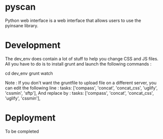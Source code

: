 # pyscan

Python web interface is a web interface that allows users to use the pyinsane library.

# Development

The dev_env does contain a lot of stuff to help you change CSS and JS files. All you have to do is to install grunt and launch the following commands :

  cd dev_env
  grunt watch

Note : If you don't want the gruntfile to upload file on a different server, you can edit the following line :
  tasks: ['compass', 'concat', 'concat_css', 'uglify', 'cssmin', 'sftp'],
And replace by :
  tasks: ['compass', 'concat', 'concat_css', 'uglify', 'cssmin'],


# Deployment
To be completed
